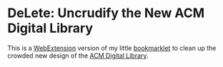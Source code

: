 DeLete: Uncrudify the New ACM Digital Library
=============================================

This is a [WebExtension][] version of my little [bookmarklet][post] to clean up the crowded new design of the [ACM Digital Library][dl].

[webextension]: https://developer.mozilla.org/en-US/docs/Mozilla/Add-ons/WebExtensions
[post]: https://www.cs.cornell.edu/~asampson/blog/delete.html
[dl]: https://dl.acm.org
